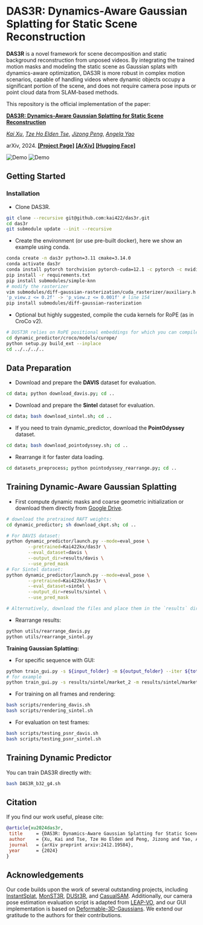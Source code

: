 # DAS3R: Dynamics-Aware Gaussian Splatting for Static Scene Reconstruction

<b>DAS3R</b> is a novel framework for scene decomposition and static background reconstruction from unposed videos. By integrating the trained motion masks and modeling the static scene as Gaussian splats with dynamics-aware optimization, DAS3R is more robust in complex motion scenarios, capable of handling videos where dynamic objects occupy a significant portion of the scene, and does not require camera pose inputs or point cloud data from SLAM-based methods.

This repository is the official implementation of the paper:

[**DAS3R: Dynamics-Aware Gaussian Splatting for Static Scene Reconstruction**](https://kai422.github.io/DAS3R/)

[*Kai Xu*](https://kai422.github.io/),
[*Tze Ho Elden Tse*](https://eldentse.github.io/),
[*Jizong Peng*](),
[*Angela Yao*](https://www.comp.nus.edu.sg/~ayao/)

arXiv, 2024. [**[Project Page]**](https://kai422.github.io/DAS3R/) [**[ArXiv]**](https://arxiv.org/abs/2412.19584) [**[Hugging Face]**](https://huggingface.co/Kai422kx/das3r)

![Demo](assets/davis.gif)
![Demo](assets/sintel.gif)
## Getting Started


### Installation
- Clone DAS3R.
```bash
git clone --recursive git@github.com:kai422/das3r.git
cd das3r
git submodule update --init --recursive
```

- Create the environment (or use pre-built docker), here we show an example using conda.
```bash
conda create -n das3r python=3.11 cmake=3.14.0
conda activate das3r
conda install pytorch torchvision pytorch-cuda=12.1 -c pytorch -c nvidia  # use the correct version of cuda for your system
pip install -r requirements.txt
pip install submodules/simple-knn
# modify the rasterizer
vim submodules/diff-gaussian-rasterization/cuda_rasterizer/auxiliary.h
'p_view.z <= 0.2f' -> 'p_view.z <= 0.001f' # line 154
pip install submodules/diff-gaussian-rasterization
```

- Optional but highly suggested, compile the cuda kernels for RoPE (as in CroCo v2).
```bash
# DUST3R relies on RoPE positional embeddings for which you can compile some cuda kernels for faster runtime.
cd dynamic_predictor/croco/models/curope/
python setup.py build_ext --inplace
cd ../../../..
```


## Data Preparation

- Download and prepare the **DAVIS** dataset for evaluation.
```bash
cd data; python download_davis.py; cd ..
```
- Download and prepare the **Sintel** dataset for evaluation.
```bash
cd data; bash download_sintel.sh; cd ..
```
- If you need to train dynamic_predictor, download the **PointOdyssey** dataset.
```bash
cd data; bash download_pointodyssey.sh; cd ..
```
- Rearrange it for faster data loading.
```bash
cd datasets_preprocess; python pointodyssey_rearrange.py; cd ..
```

## Training Dynamic-Aware Gaussian Splatting

- First compute dynamic masks and coarse geometric initialization or download them directly from  [Google Drive](https://drive.google.com/drive/folders/1uSI3raipU3aacSq5enAZd8EozSTn_kS9?usp=drive_link).
```bash
# download the pretrained RAFT weights:
cd dynamic_predictor; sh download_ckpt.sh; cd ..

# For DAVIS dataset:
python dynamic_predictor/launch.py --mode=eval_pose \
        --pretrained=Kai422kx/das3r \
        --eval_dataset=davis \
        --output_dir=results/davis \
        --use_pred_mask 
# For Sintel dataset:
python dynamic_predictor/launch.py --mode=eval_pose \
        --pretrained=Kai422kx/das3r \
        --eval_dataset=sintel \
        --output_dir=results/sintel \
        --use_pred_mask 

# Alternatively, download the files and place them in the `results` directory. Then, unzip `davis.zip` and `sintel.zip` in the same directory.
```
- Rearrange results:

```bash
python utils/rearrange_davis.py
python utils/rearrange_sintel.py
```
**Training Gaussian Splatting:**

- For specific sequence with GUI:
```bash
python train_gui.py -s ${input_folder} -m ${output_folder} --iter ${total_iterations} --eval_pose --gui
# for example
python train_gui.py -s results/sintel/market_2 -m results/sintel/market_2 --iter 4000 --eval_pose --gui 
```
- For training on all frames and rendering:
```bash
bash scripts/rendering_davis.sh
bash scripts/rendering_sintel.sh
```

- For evaluation on test frames:
```bash
bash scripts/testing_psnr_davis.sh
bash scripts/testing_psnr_sintel.sh
```




## Training Dynamic Predictor

You can train DAS3R directly with:
```bash
bash DAS3R_b32_g4.sh
```

## Citation

If you find our work useful, please cite:

```bibtex
@article{xu2024das3r,
 title     = {DAS3R: Dynamics-Aware Gaussian Splatting for Static Scene Reconstruction}, 
 author    = {Xu, Kai and Tse, Tze Ho Elden and Peng, Jizong and Yao, Angela},
 journal   = {arXiv preprint arxiv:2412.19584},
 year      = {2024}
}
```


## Acknowledgements
Our code builds upon the work of several outstanding projects, including [InstantSplat](https://github.com/NVlabs/InstantSplat), [MonST3R](https://github.com/Junyi42/monst3r), [DUSt3R](https://github.com/naver/dust3r), and [CasualSAM](https://github.com/ztzhang/casualSAM). Additionally, our camera pose estimation evaluation script is adapted from [LEAP-VO](https://github.com/chiaki530/leapvo), and our GUI implementation is based on [Deformable-3D-Gaussians](https://github.com/ingra14m/Deformable-3D-Gaussians). We extend our gratitude to the authors for their contributions.
